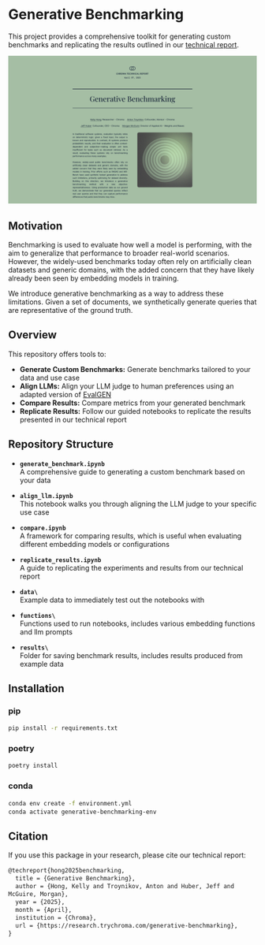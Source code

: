 # Generative Benchmarking

This project provides a comprehensive toolkit for generating custom benchmarks and replicating the results outlined in our [technical report](https://research.trychroma.com/generative-benchmarking).

![tech report card](img/card.png)

## Motivation

Benchmarking is used to evaluate how well a model is performing, with the aim to generalize that performance to broader real-world scenarios. However, the widely-used benchmarks today often rely on artificially clean datasets and generic domains, with the added concern that they have likely already been seen by embedding models in training.

We introduce generative benchmarking as a way to address these limitations. Given a set of documents, we synthetically generate queries that are representative of the ground truth.


## Overview
This repository offers tools to:
- **Generate Custom Benchmarks:** Generate benchmarks tailored to your data and use case
- **Align LLMs:** Align your LLM judge to human preferences using an adapted version of [EvalGEN](https://arxiv.org/pdf/2404.12272)
- **Compare Results:** Compare metrics from your generated benchmark
- **Replicate Results:** Follow our guided notebooks to replicate the results presented in our technical report

## Repository Structure

- **`generate_benchmark.ipynb`**  
  A comprehensive guide to generating a custom benchmark based on your data

- **`align_llm.ipynb`**  
  This notebook walks you through aligning the LLM judge to your specific use case

- **`compare.ipynb`**  
  A framework for comparing results, which is useful when evaluating different embedding models or configurations

- **`replicate_results.ipynb`**  
  A guide to replicating the experiments and results from our technical report

- **`data\`**  
  Example data to immediately test out the notebooks with

- **`functions\`**  
  Functions used to run notebooks, includes various embedding functions and llm prompts

- **`results\`**  
  Folder for saving benchmark results, includes results produced from example data


## Installation

### pip

```bash
pip install -r requirements.txt
```

### poetry
```bash
poetry install
```

### conda
```bash
conda env create -f environment.yml
conda activate generative-benchmarking-env
```

## Citation

If you use this package in your research, please cite our technical report:

```
@techreport{hong2025benchmarking,
  title = {Generative Benchmarking},
  author = {Hong, Kelly and Troynikov, Anton and Huber, Jeff and McGuire, Morgan},
  year = {2025},
  month = {April},
  institution = {Chroma},
  url = {https://research.trychroma.com/generative-benchmarking},
}
```